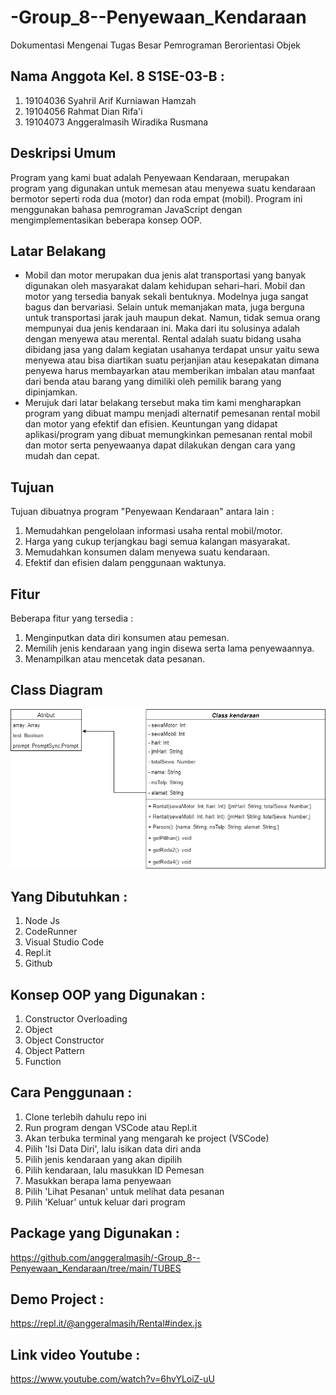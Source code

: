 # -Group_8--Penyewaan_Kendaraan

Dokumentasi Mengenai Tugas Besar Pemrograman Berorientasi Objek


## Nama Anggota Kel. 8 S1SE-03-B : 

1. 19104036  Syahril Arif Kurniawan Hamzah 
2. 19104056  Rahmat Dian Rifa'i 
3. 19104073  Anggeralmasih Wiradika Rusmana 

## Deskripsi Umum

Program yang kami buat adalah Penyewaan Kendaraan, merupakan program yang digunakan untuk memesan atau menyewa suatu kendaraan bermotor seperti roda dua (motor) dan roda empat (mobil). Program ini menggunakan bahasa pemrograman JavaScript dengan mengimplementasikan beberapa konsep OOP.

## Latar Belakang 

  - Mobil dan motor merupakan dua jenis alat transportasi yang banyak digunakan oleh masyarakat dalam kehidupan sehari–hari. Mobil dan motor yang tersedia banyak sekali bentuknya. Modelnya juga sangat bagus dan bervariasi. Selain untuk memanjakan mata, juga berguna untuk transportasi jarak jauh maupun dekat. Namun, tidak semua orang mempunyai dua jenis kendaraan ini. Maka dari itu solusinya adalah dengan menyewa atau merental. Rental adalah suatu bidang usaha dibidang jasa yang dalam kegiatan usahanya terdapat unsur yaitu sewa menyewa atau bisa diartikan suatu perjanjian atau kesepakatan dimana penyewa harus membayarkan atau memberikan imbalan atau manfaat dari benda atau barang yang dimiliki oleh pemilik barang yang dipinjamkan.
  - Merujuk dari latar belakang tersebut maka tim kami mengharapkan program yang dibuat mampu menjadi alternatif pemesanan rental mobil dan motor yang efektif dan efisien. Keuntungan yang didapat aplikasi/program yang dibuat memungkinkan pemesanan rental mobil dan motor serta penyewaanya dapat dilakukan dengan cara yang mudah dan cepat. 
 
## Tujuan

Tujuan dibuatnya program "Penyewaan Kendaraan" antara lain :
1. Memudahkan pengelolaan informasi usaha rental mobil/motor.
2. Harga yang cukup terjangkau bagi semua kalangan masyarakat.
3. Memudahkan konsumen dalam menyewa suatu kendaraan.
4. Efektif dan efisien dalam penggunaan waktunya.

## Fitur

Beberapa fitur yang tersedia : 
1. Menginputkan data diri konsumen atau pemesan.
2. Memilih jenis kendaraan yang ingin disewa serta lama penyewaannya.
3. Menampilkan atau mencetak data pesanan.

## Class Diagram 

<img src = "https://github.com/anggeralmasih/-Group_8--Penyewaan_Kendaraan/blob/main/Class%20Diagram/Class%20Diagram%20Kel.%208.png">

## Yang Dibutuhkan :

1. Node Js
2. CodeRunner
3. Visual Studio Code
4. Repl.it
5. Github

## Konsep OOP yang Digunakan :

1. Constructor Overloading
2. Object
3. Object Constructor
4. Object Pattern
5. Function

## Cara Penggunaan :

1. Clone terlebih dahulu repo ini
2. Run program dengan VSCode atau Repl.it
3. Akan terbuka terminal yang mengarah ke project (VSCode)
4. Pilih 'Isi Data Diri', lalu isikan data diri anda
5. Pilih jenis kendaraan yang akan dipilih
6. Pilih kendaraan, lalu masukkan ID Pemesan
7. Masukkan berapa lama penyewaan
8. Pilih 'Lihat Pesanan' untuk melihat data pesanan
9. Pilih 'Keluar' untuk keluar dari program

## Package yang Digunakan :

https://github.com/anggeralmasih/-Group_8--Penyewaan_Kendaraan/tree/main/TUBES

## Demo Project :

https://repl.it/@anggeralmasih/Rental#index.js

## Link video Youtube :

https://www.youtube.com/watch?v=6hvYLoiZ-uU
